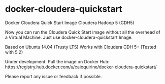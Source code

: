 docker-cloudera-quickstart
==========================

Docker Cloudera Quick Start Image
Cloudera Hadoop 5 (CDH5)

Now you can run the Cloudera Quick Start image without all the overhead of a Virtual Machine. Just use docker-cloudera-quickstart Image.

Based on Ubuntu 14.04 (Trusty LTS) Works with Cloudera CDH 5+ (Tested with 5.2)

Under development. Pull the image on Docker Hub: 
https://registry.hub.docker.com/u/caioquirino/docker-cloudera-quickstart/

Please report any issue or feedback if possible.
